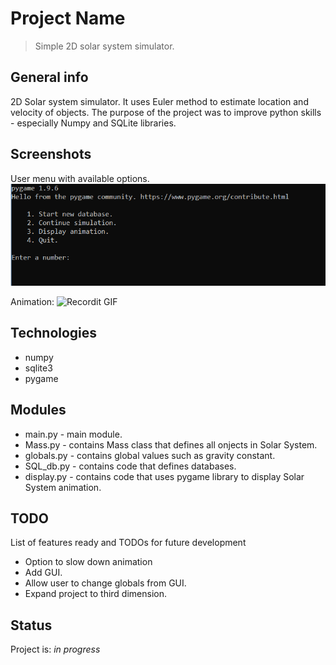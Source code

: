 # Project Name
> Simple 2D solar system simulator.

## General info
2D Solar system simulator. It uses Euler method to estimate location and velocity of objects. The purpose of the project was to improve python skills - especially Numpy and SQLite libraries.

## Screenshots
User menu with available options.
![Menu](./img/menu.png)

Animation:
![Recordit GIF](http://g.recordit.co/j77SYFvqbO.gif)

## Technologies
* numpy
* sqlite3
* pygame

## Modules
* main.py - main module.
* Mass.py - contains Mass class that defines all onjects in Solar System.
* globals.py - contains global values such as gravity constant.
* SQL_db.py - contains code that defines databases.
* display.py - contains code that uses pygame library to display Solar System animation.


## TODO
List of features ready and TODOs for future development
* Option to slow down animation
* Add GUI.
* Allow user to change globals from  GUI.
* Expand project to third dimension.


## Status
Project is: _in progress_